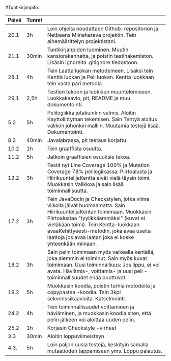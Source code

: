 #Tuntikirjanpito:


 
|**Päivä**|**Tunnit**|         |
|---------|----------|---------|
|  20.1   |    3h    |   Loin ohjeita noudattaen Github-repositorion ja Netbeans Miinaharava projektin. Tein aihemäärittelyn projektistani.   |
|  21.1   |   30min  |   Tuntikirjanpidon luominen. Muutin kansiorakennetta, ja poistin testihakemiston. Lisäsin ignoreita .gitignore tiedostoon.      |
|  28.1   |   4h     |   Tein Laatta luokan metodeineen. Lisäksi tein Kenttä luokan ja Peli luokan. Kenttä luokkaan tein vasta pari metodia.      |
|  29.1   |      2,5h| Testien tekoon ja luokkien muuntelemiseen. Luokkakaavio, pit, README ja muu dokumentointi.        |
|  5.2    | 5h       |    Pelilogiikka jotakuinkin valmis. Aloitin Kayttoliittyman tekemisen. Sain Tehtyä aloitus valikon johonkin malliin. Muutamia testejä lisää. Dokumentointi.     |
|  8.2    |   40min  |    Javalabrassa, pit testaus korjattu     |
|  10.2   |    1h    | Tein graaffista osuutta.        |
|  11.2   |   5h     | Jatkoin graaffisien osuuksie tekoa.        |
|  12.2   |   3h   |   Testit nyt Line Coverage 100% ja Mutation Coverage 78% pelilogiikassa. Piirtoalusta ja HiirikuuntelijaKentta eivät vielä täysin toimi. Muokkasin Valikkoa ja sain lisää toiminnallisuutta.     |
| 17.2 | 3h |    Tein JavaDocin ja Checkstylen, jotka viime viikolla jäivät huomaamatta. Sain HiirikuuntelijaKentan toimimaan. Muokkasin Piirtoalustaa "tyylikkäämmäksi" (kuvat ei vieläkään toimi). Tein Kentta-luokkaan avaaKehittyeesti-metodin, joka avaa useita laattoja jos avaa laatan joka ei koske yhteenkään miinaan.     |
| 18.2 | 3h  |    Sain pelin toimimaan myös vaikealla kentällä, joka aiemmin ei toiminut. Sain myös kuvat toimimaan. Uusi toiminnalliuus: Jos lippu, ei voi avata. Häviämis-, voittamis- ja uusi peli -toiminnallisuudet enää puuttuvat. |
|19.2|5h|Muokkasin koodia, poistin turhia metodeita ja copypastea -koodia. Tein 3kpl sekvenssikaavioita. Katselmointi.|
|24.2|4h|Tein toiminnallisuudet voittaminen ja häviäminen, ja muokkasin koodia siten, että pelin jälkeen voi aloittaa uuden pelin.|
|25.2|1h|Korjasin Checkstyle -virheet|
|3.3|30min|Aloitin loppuviimeisteyn|
|4.3.|5h|Loin paljon uusia testejä, keskityin samalla mutaatioden tappamiseen yms. Loppu palautus.|




